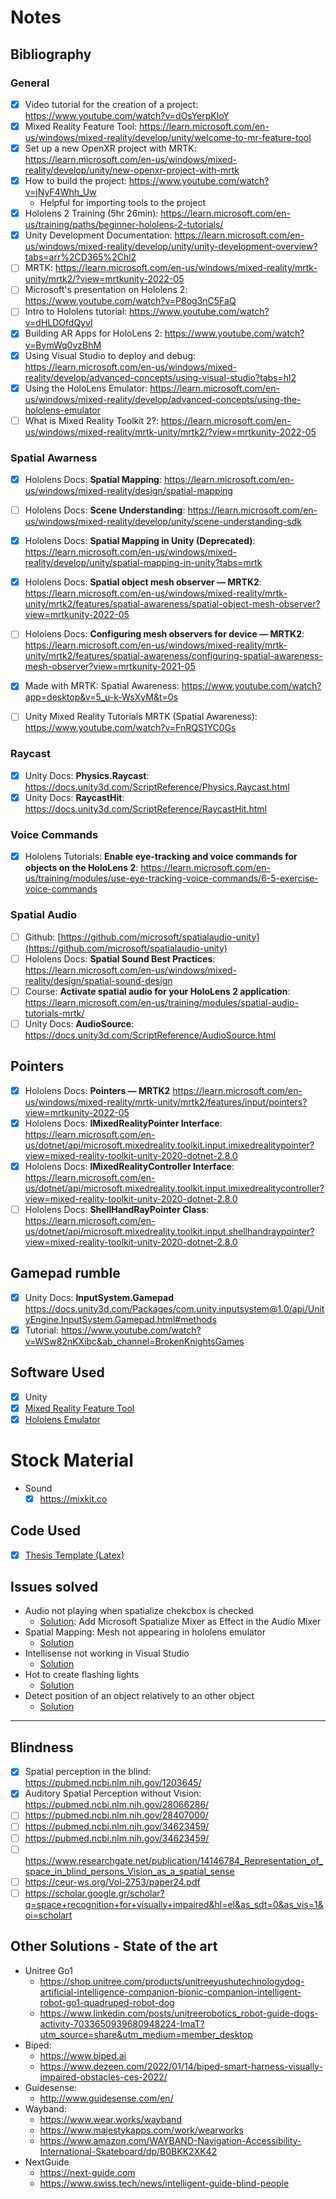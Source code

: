 # Notes
## Bibliography

### General
- [x] Video tutorial for the creation of a project: https://www.youtube.com/watch?v=dOsYerpKloY
- [x] Mixed Reality Feature Tool: https://learn.microsoft.com/en-us/windows/mixed-reality/develop/unity/welcome-to-mr-feature-tool
- [x] Set up a new OpenXR project with MRTK: https://learn.microsoft.com/en-us/windows/mixed-reality/develop/unity/new-openxr-project-with-mrtk
- [x] How to build the project: https://www.youtube.com/watch?v=jNyF4Whh_Uw
  - Helpful for importing tools to the project
- [x] Hololens 2 Training (5hr 26min): https://learn.microsoft.com/en-us/training/paths/beginner-hololens-2-tutorials/
- [x] Unity Development Documentation: https://learn.microsoft.com/en-us/windows/mixed-reality/develop/unity/unity-development-overview?tabs=arr%2CD365%2Chl2
- [ ] MRTK: https://learn.microsoft.com/en-us/windows/mixed-reality/mrtk-unity/mrtk2/?view=mrtkunity-2022-05
- [ ] Microsoft's presentation on Hololens 2: https://www.youtube.com/watch?v=P8og3nC5FaQ
- [ ] Intro to Hololens tutorial: https://www.youtube.com/watch?v=dHLDOfdQyvI
- [x] Building AR Apps for HoloLens 2: https://www.youtube.com/watch?v=BymWq0vzBhM
- [x] Using Visual Studio to deploy and debug: https://learn.microsoft.com/en-us/windows/mixed-reality/develop/advanced-concepts/using-visual-studio?tabs=hl2
- [x] Using the HoloLens Emulator: https://learn.microsoft.com/en-us/windows/mixed-reality/develop/advanced-concepts/using-the-hololens-emulator
- [ ] What is Mixed Reality Toolkit 2?: https://learn.microsoft.com/en-us/windows/mixed-reality/mrtk-unity/mrtk2/?view=mrtkunity-2022-05

### Spatial Awarness
- [x] Hololens Docs: **Spatial Mapping**: https://learn.microsoft.com/en-us/windows/mixed-reality/design/spatial-mapping
- [ ] Hololens Docs: **Scene Understanding**: https://learn.microsoft.com/en-us/windows/mixed-reality/develop/unity/scene-understanding-sdk
- [x] Hololens Docs: **Spatial Mapping in Unity (Deprecated)**: https://learn.microsoft.com/en-us/windows/mixed-reality/develop/unity/spatial-mapping-in-unity?tabs=mrtk
- [x] Hololens Docs: **Spatial object mesh observer — MRTK2**: https://learn.microsoft.com/en-us/windows/mixed-reality/mrtk-unity/mrtk2/features/spatial-awareness/spatial-object-mesh-observer?view=mrtkunity-2022-05
- [ ] Hololens Docs: **Configuring mesh observers for device — MRTK2**: https://learn.microsoft.com/en-us/windows/mixed-reality/mrtk-unity/mrtk2/features/spatial-awareness/configuring-spatial-awareness-mesh-observer?view=mrtkunity-2021-05

- [x] Made with MRTK: Spatial Awareness: https://www.youtube.com/watch?app=desktop&v=5_u-k-WsXyM&t=0s
- [ ] Unity Mixed Reality Tutorials MRTK (Spatial Awareness): https://www.youtube.com/watch?v=FnRQS1YC0Gs

### Raycast
- [x] Unity Docs: **Physics.Raycast**: https://docs.unity3d.com/ScriptReference/Physics.Raycast.html
- [x] Unity Docs: **RaycastHit**: https://docs.unity3d.com/ScriptReference/RaycastHit.html

### Voice Commands
- [x] Hololens Tutorials: **Enable eye-tracking and voice commands for objects on the HoloLens 2**: https://learn.microsoft.com/en-us/training/modules/use-eye-tracking-voice-commands/6-5-exercise-voice-commands

### Spatial Audio
- [ ] Github: [https://github.com/microsoft/spatialaudio-unity](https://github.com/microsoft/spatialaudio-unity)
- [ ] Hololens Docs: **Spatial Sound Best Practices**: https://learn.microsoft.com/en-us/windows/mixed-reality/design/spatial-sound-design
- [ ] Course: **Activate spatial audio for your HoloLens 2 application**: https://learn.microsoft.com/en-us/training/modules/spatial-audio-tutorials-mrtk/
- [ ] Unity Docs: **AudioSource**: https://docs.unity3d.com/ScriptReference/AudioSource.html

## Pointers
- [x] Hololens Docs: **Pointers — MRTK2** https://learn.microsoft.com/en-us/windows/mixed-reality/mrtk-unity/mrtk2/features/input/pointers?view=mrtkunity-2022-05
- [x] Hololens Docs: **IMixedRealityPointer Interface**: https://learn.microsoft.com/en-us/dotnet/api/microsoft.mixedreality.toolkit.input.imixedrealitypointer?view=mixed-reality-toolkit-unity-2020-dotnet-2.8.0
- [x] Hololens Docs: **IMixedRealityController Interface**: https://learn.microsoft.com/en-us/dotnet/api/microsoft.mixedreality.toolkit.input.imixedrealitycontroller?view=mixed-reality-toolkit-unity-2020-dotnet-2.8.0
- [ ] Hololens Docs: **ShellHandRayPointer Class**: https://learn.microsoft.com/en-us/dotnet/api/microsoft.mixedreality.toolkit.input.shellhandraypointer?view=mixed-reality-toolkit-unity-2020-dotnet-2.8.0

## Gamepad rumble
- [x] Unity Docs: **InputSystem.Gamepad** https://docs.unity3d.com/Packages/com.unity.inputsystem@1.0/api/UnityEngine.InputSystem.Gamepad.html#methods
- [x] Tutorial: https://www.youtube.com/watch?v=WSw82nKXibc&ab_channel=BrokenKnightsGames

## Software Used
- [x] Unity
- [x] [Mixed Reality Feature Tool](https://www.microsoft.com/en-us/download/details.aspx?id=102778)
- [x] [Hololens Emulator](https://learn.microsoft.com/en-us/windows/mixed-reality/develop/advanced-concepts/using-the-hololens-emulator)

# Stock Material
- Sound
  - [x] https://mixkit.co

## Code Used
- [x] [Thesis Template (Latex)](https://github.com/eparon/ece-upatras-thesis-template)

## Issues solved
- Audio not playing when spatialize chekcbox is checked
  - [Solution](https://github.com/microsoft/MixedRealityToolkit-Unity/discussions/11334): Add Microsoft Spatialize Mixer as Effect in the Audio Mixer
- Spatial Mapping: Mesh not appearing in hololens emulator
  - [Solution](https://github.com/microsoft/MixedRealityToolkit-Unity/issues/10417)
- Intellisense not working in Visual Studio
  - [Solution](https://forum.unity.com/threads/intellisense-not-working-with-visual-studio-fix.836599/)
- Hot to create flashing lights
  - [Solution](https://www.youtube.com/watch?v=Yw3EoV5I_PE&t=247s&ab_channel=ACDev)
- Detect position of an object relatively to an other object
  - [Solution](https://stackoverflow.com/questions/56284543/how-to-detect-if-the-game-object-is-left-or-right-from-the-player)
---

## Blindness
- [x] Spatial perception in the blind: https://pubmed.ncbi.nlm.nih.gov/1203645/
- [x] Auditory Spatial Perception without Vision: https://pubmed.ncbi.nlm.nih.gov/28066286/
- [ ] https://pubmed.ncbi.nlm.nih.gov/28407000/
- [ ] https://pubmed.ncbi.nlm.nih.gov/34623459/
- [ ] https://pubmed.ncbi.nlm.nih.gov/34623459/
- [ ] https://www.researchgate.net/publication/14146784_Representation_of_space_in_blind_persons_Vision_as_a_spatial_sense
- [ ] https://ceur-ws.org/Vol-2753/paper24.pdf
- [ ] https://scholar.google.gr/scholar?q=space+recognition+for+visually+impaired&hl=el&as_sdt=0&as_vis=1&oi=scholart

## Other Solutions - State of the art
- Unitree Go1
  - https://shop.unitree.com/products/unitreeyushutechnologydog-artificial-intelligence-companion-bionic-companion-intelligent-robot-go1-quadruped-robot-dog
  - https://www.linkedin.com/posts/unitreerobotics_robot-guide-dogs-activity-7033650939680948224-ImaT?utm_source=share&utm_medium=member_desktop
- Biped:
  - https://www.biped.ai
  - https://www.dezeen.com/2022/01/14/biped-smart-harness-visually-impaired-obstacles-ces-2022/
- Guidesense:
  - http://www.guidesense.com/en/
- Wayband:
  - https://www.wear.works/wayband
  - https://www.majestykapps.com/work/wearworks
  - https://www.amazon.com/WAYBAND-Navigation-Accessibility-International-Skateboard/dp/B0BKK2XK42
- NextGuide
  - https://next-guide.com
  - https://www.swiss.tech/news/intelligent-guide-blind-people